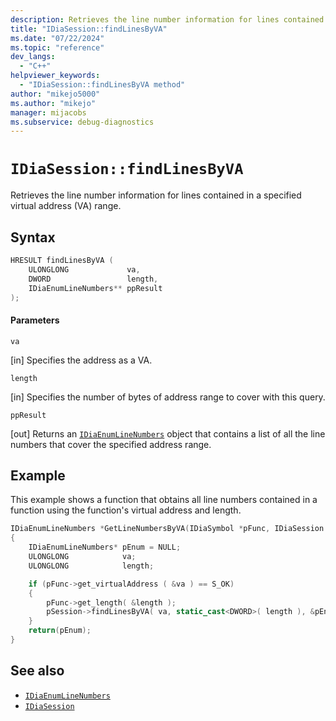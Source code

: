 ```yaml
---
description: Retrieves the line number information for lines contained in a specified virtual address (VA) range.
title: "IDiaSession::findLinesByVA"
ms.date: "07/22/2024"
ms.topic: "reference"
dev_langs:
  - "C++"
helpviewer_keywords:
  - "IDiaSession::findLinesByVA method"
author: "mikejo5000"
ms.author: "mikejo"
manager: mijacobs
ms.subservice: debug-diagnostics
---
```


# `IDiaSession::findLinesByVA`

Retrieves the line number information for lines contained in a specified virtual address (VA) range.

## Syntax

```C++
HRESULT findLinesByVA (
    ULONGLONG             va,
    DWORD                 length,
    IDiaEnumLineNumbers** ppResult
);
```

#### Parameters

`va`

[in] Specifies the address as a VA.

`length`

[in] Specifies the number of bytes of address range to cover with this query.

`ppResult`

[out] Returns an [`IDiaEnumLineNumbers`](../../debugger/debug-interface-access/idiaenumlinenumbers.md) object that contains a list of all the line numbers that cover the specified address range.

## Example
This example shows a function that obtains all line numbers contained in a function using the function's virtual address and length.

```C++
IDiaEnumLineNumbers *GetLineNumbersByVA(IDiaSymbol *pFunc, IDiaSession *pSession)
{
    IDiaEnumLineNumbers* pEnum = NULL;
    ULONGLONG            va;
    ULONGLONG            length;

    if (pFunc->get_virtualAddress ( &va ) == S_OK)
    {
        pFunc->get_length( &length );
        pSession->findLinesByVA( va, static_cast<DWORD>( length ), &pEnum );
    }
    return(pEnum);
}
```

## See also
- [`IDiaEnumLineNumbers`](../../debugger/debug-interface-access/idiaenumlinenumbers.md)
- [`IDiaSession`](../../debugger/debug-interface-access/idiasession.md)
